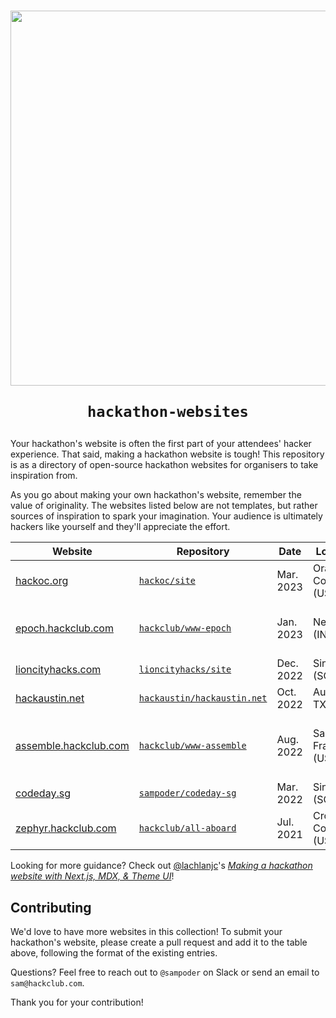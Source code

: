 <h1 align="center">
<p> 
<img src="https://user-images.githubusercontent.com/39828164/216742489-4388d753-6b75-4865-bcec-7c3f6032cb83.png" width="600px" align="center" /> 
</p>

`hackathon-websites`

</h1>

Your hackathon's website is often the first part of your attendees' hacker experience. That said, making a hackathon website is tough! This repository is as a directory of open-source hackathon websites for organisers to take inspiration from. 

As you go about making your own hackathon's website, remember the value of originality. The websites listed below are not templates, but rather sources of inspiration to spark your imagination. Your audience is ultimately hackers like yourself and they'll appreciate the effort.


| Website | Repository  | Date  | Location | Creators |
| --- | --- | --- | --- | --- |
| [hackoc.org](https://hackoc.org) | [`hackoc/site`](https://github.com/hackoc/site) | Mar. 2023 | Orange County (USA) | [@YodaLightsabr](https://github.com/YodaLightsabr), [@Robertrover811](https://github.com/Robertrover811) |
| [epoch.hackclub.com](https://epoch.hackclub.com) | [`hackclub/www-epoch`](https://github.com/hackclub/www-epoch) | Jan. 2023 | New Delhi (IN) | [@arashnrim](https://github.com/arashnrim), [@khalby786](https://github.com/khalby786), [@sampoder](https://github.com/sampoder), [@tejasag](https://github.com/tejasag) et al. |
| [lioncityhacks.com](https://epoch.hackclub.com) | [`lioncityhacks/site`](https://github.com/lioncityhacks/site) | Dec. 2022 | Singapore (SG)  | [@sampoder](https://github.com/sampoder) |
| [hackaustin.net](https://hackaustin.net) | [`hackaustin/hackaustin.net`](https://github.com/hackaustin/hackaustin.net) | Oct. 2022 | Austin, TX (USA) | [@reesericci](https://github.com/reesericci), [@sampoder](https://github.com/sampoder) |
| [assemble.hackclub.com](https://epoch.hackclub.com) | [`hackclub/www-assemble`](https://github.com/hackclub/www-assemble) | Aug. 2022 | San Francisco (USA) | [@bellesea](https://github.com/bellesea), [@maxwofford](https://github.com/maxwofford), [@sampoder](https://github.com/sampoder), [@YodaLightsabr](https://github.com/YodaLightsabr) et al. |
| [codeday.sg](https://codeday.sg) | [`sampoder/codeday-sg`](https://github.com/sampoder/codeday-sg) | Mar. 2022 | Singapore (SG) | [@sampoder](https://github.com/sampoder) |
| [zephyr.hackclub.com](https://zephyr.hackclub.com) | [`hackclub/all-aboard`](https://github.com/hackclub/all-aboard) | Jul. 2021 | Cross-Country (USA) | [@maxwofford](https://github.com/maxwofford), [@sampoder](https://github.com/sampoder), [@zfogg](https://github.com/zfogg) et al. |

Looking for more guidance? Check out [@lachlanjc](https://github.com/lachlanjc)'s _[Making a hackathon website with Next.js, MDX, & Theme UI](https://notebook.lachlanjc.com/2019-09-06_making_a_hackathon_site)_!

## Contributing

We'd love to have more websites in this collection! To submit your hackathon's website, please create a pull request and add it to the table above, following the format of the existing entries.

Questions? Feel free to reach out to `@sampoder` on Slack or send an email to `sam@hackclub.com`.

Thank you for your contribution!
